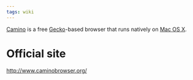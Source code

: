 ```yaml
---
tags: wiki
---
```


[Camino](/wiki/Camino) is a free [Gecko](/wiki/Gecko)-based browser that runs natively on [Mac OS X](/wiki/Mac_OS_X).

# Official site

<http://www.caminobrowser.org/>
